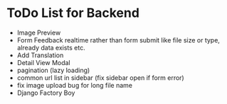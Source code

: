 # ToDo List for Backend

* Image Preview
* Form Feedback realtime rather than form submit like file size or type, already data exists etc.
* Add Translation
* Detail View Modal
* pagination (lazy loading)
* common url list in sidebar (fix sidebar open if form error)
* fix image upload bug for long file name
* Django Factory Boy
